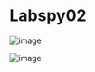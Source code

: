 # Labspy02
![image](https://user-images.githubusercontent.com/56473376/68069475-fb056c80-fd92-11e9-904a-329224be1781.png)

![image](https://user-images.githubusercontent.com/56473376/68069481-0789c500-fd93-11e9-8195-1651acc27635.png)
